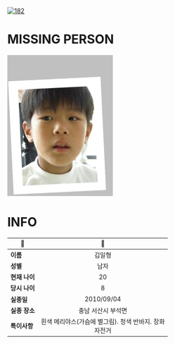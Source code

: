 [![182](https://img.shields.io/badge/%EC%8B%A4%EC%A2%85%EC%8B%A0%EA%B3%A0%EB%8A%94%20%EA%B5%AD%EB%B2%88%EC%97%86%EC%9D%B4-182-blue)](http://safe182.go.kr/index.do)

# MISSING PERSON

<img src="./missing_person.jpg">

# INFO

|🔑|💎|
|--|:--:|
|**이름**|김일형|
|**성별**|남자|
|**현재 나이**|20|
|**당시 나이**|8|
|**실종일**|2010/09/04|
|**실종 장소**|충남 서산시 부석면 |
|**특이사항**|흰색 메리야스(가슴에 별그림). 청색 반바지. 장화</br>자전거|
